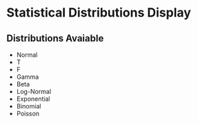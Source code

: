 # Statistical Distributions Display

## Distributions Avaiable
* Normal
* T
* F
* Gamma
* Beta
* Log-Normal
* Exponential
* Binomial
* Poisson

